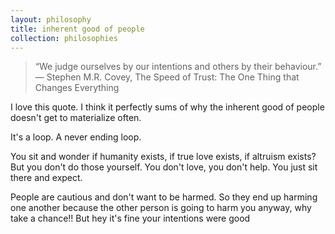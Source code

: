 ```yaml
---
layout: philosophy
title: inherent good of people
collection: philosophies
---
```



>“We judge ourselves by our intentions and others by their behaviour.”
>― Stephen M.R. Covey, The Speed of Trust: The One Thing that Changes Everything


I love this quote. I think it perfectly sums of why the inherent good of people doesn't get to materialize often.

It's a loop. A never ending loop.

You sit and wonder if humanity exists, if true love exists, if altruism exists?
But you don't do those yourself. You don't love, you don't help. You just sit there and expect.

People are cautious and don't want to be harmed. So they end up harming one another because the other person is going to harm you anyway, why take a chance!! But hey it's fine your intentions were good